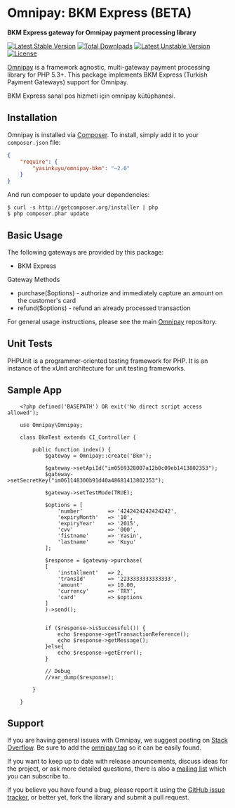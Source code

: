 # Omnipay: BKM Express (BETA)

**BKM Express gateway for Omnipay payment processing library**

[![Latest Stable Version](https://poser.pugx.org/yasinkuyu/omnipay-bkm/v/stable)](https://packagist.org/packages/yasinkuyu/omnipay-bkm) 
[![Total Downloads](https://poser.pugx.org/yasinkuyu/omnipay-bkm/downloads)](https://packagist.org/packages/yasinkuyu/omnipay-bkm) 
[![Latest Unstable Version](https://poser.pugx.org/yasinkuyu/omnipay-bkm/v/unstable)](https://packagist.org/packages/yasinkuyu/omnipay-bkm) 
[![License](https://poser.pugx.org/yasinkuyu/omnipay-bkm/license)](https://packagist.org/packages/yasinkuyu/omnipay-bkm)

[Omnipay](https://github.com/thephpleague/omnipay) is a framework agnostic, multi-gateway payment
processing library for PHP 5.3+. This package implements BKM Express (Turkish Payment Gateways) support for Omnipay.

BKM Express sanal pos hizmeti için omnipay kütüphanesi.

## Installation

Omnipay is installed via [Composer](http://getcomposer.org/). To install, simply add it
to your `composer.json` file:

```json
{
    "require": {
        "yasinkuyu/omnipay-bkm": "~2.0"
    }
}
```

And run composer to update your dependencies:

    $ curl -s http://getcomposer.org/installer | php
    $ php composer.phar update

## Basic Usage

The following gateways are provided by this package:

* BKM Express

Gateway Methods

* purchase($options) - authorize and immediately capture an amount on the customer's card
* refund($options) - refund an already processed transaction

For general usage instructions, please see the main [Omnipay](https://github.com/thephpleague/omnipay)
repository.

## Unit Tests

PHPUnit is a programmer-oriented testing framework for PHP. It is an instance of the xUnit architecture for unit testing frameworks.

## Sample App
        <?php defined('BASEPATH') OR exit('No direct script access allowed');

        use Omnipay\Omnipay;

        class BkmTest extends CI_Controller {

            public function index() {
                $gateway = Omnipay::create('Bkm');

                $gateway->setApiId("im0569328007a12b0c09eb1413802353");
                $gateway->setSecretKey("im061148300b91d40a48681413802353");

                $gateway->setTestMode(TRUE);

                $options = [
                    'number'        => '4242424242424242',
                    'expiryMonth'   => '10',
                    'expiryYear'    => '2015',
                    'cvv'           => '000',
                    'fistname'      => 'Yasin',
                    'lastname'      => 'Kuyu'
                ];

                $response = $gateway->purchase(
                [
                    'installment'   => 2,
                    'transId'       => '2233333333333333',
                    'amount'        => 10.00,
                    'currency'      => 'TRY',
                    'card'          => $options
                ]
                )->send();


                if ($response->isSuccessful()) {
                    echo $response->getTransactionReference();
                    echo $response->getMessage();
                }else{
                    echo $response->getError();
                } 

                // Debug
                //var_dump($response);

            }

        }


## Support

If you are having general issues with Omnipay, we suggest posting on
[Stack Overflow](http://stackoverflow.com/). Be sure to add the
[omnipay tag](http://stackoverflow.com/questions/tagged/omnipay) so it can be easily found.

If you want to keep up to date with release anouncements, discuss ideas for the project, or ask more detailed questions, there is also a [mailing list](https://groups.google.com/forum/#!forum/omnipay) which
you can subscribe to.

If you believe you have found a bug, please report it using the [GitHub issue tracker](https://github.com/yasinkuyu/omnipay-bkm/issues),
or better yet, fork the library and submit a pull request.
